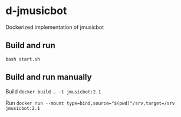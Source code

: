 # d-jmusicbot
Dockerized implementation of jmusicbot

## Build and run
``` bash start.sh ```

## Build and run manually
Build
``` docker build . -t jmusicbot:2.1 ```

Run
``` docker run --mount type=bind,source="$(pwd)"/srv,target=/srv jmusicbot:2.1 ```
